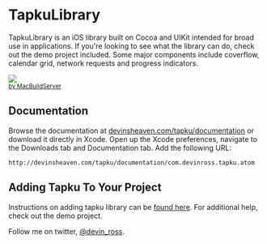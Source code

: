 TapkuLibrary
============
TapkuLibrary is an iOS library built on Cocoa and UIKit intended for broad use in applications. If you're looking to see what the library can do, check out the demo project included. Some major components include coverflow, calendar grid, network requests and progress indicators.


<!-- MacBuildServer Install Button -->
<div class="macbuildserver-block">
    <a class="macbuildserver-button" href="http://macbuildserver.com/project/github/build/?xcode_project=demo%2FDemo.xcodeproj&amp;target=Demo&amp;repo_url=git%3A%2F%2Fgithub.com%2Fdevinross%2Ftapkulibrary.git&amp;build_conf=Release" target="_blank"><img src="http://com.macbuildserver.github.s3-website-us-east-1.amazonaws.com/button_up.png"/></a><br/><sup><a href="http://macbuildserver.com/" target="_blank">by MacBuildServer</a></sup>
</div>
<!-- MacBuildServer Install Button -->

## Documentation
Browse the documentation at [devinsheaven.com/tapku/documentation](http://devinsheaven.com/tapku/documentation/) or download it directly in Xcode. Open up the Xcode preferences, navigate to the Downloads tab and Documentation tab. Add the following URL:

	http://devinsheaven.com/tapku/documentation/com.devinross.tapku.atom


## Adding Tapku To Your Project 
Instructions on adding tapku library can be [found here](https://github.com/devinross/tapkulibrary/wiki/Adding-Tapku-to-Your-Project-in-XCode-4). For additional help, check out the demo project.


Follow me on twitter, [@devin_ross](http://twitter.com/devin_ross).
